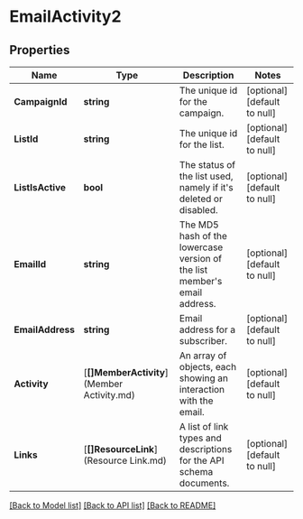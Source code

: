 # EmailActivity2

## Properties
Name | Type | Description | Notes
------------ | ------------- | ------------- | -------------
**CampaignId** | **string** | The unique id for the campaign. | [optional] [default to null]
**ListId** | **string** | The unique id for the list. | [optional] [default to null]
**ListIsActive** | **bool** | The status of the list used, namely if it&#x27;s deleted or disabled. | [optional] [default to null]
**EmailId** | **string** | The MD5 hash of the lowercase version of the list member&#x27;s email address. | [optional] [default to null]
**EmailAddress** | **string** | Email address for a subscriber. | [optional] [default to null]
**Activity** | [**[]MemberActivity**](Member Activity.md) | An array of objects, each showing an interaction with the email. | [optional] [default to null]
**Links** | [**[]ResourceLink**](Resource Link.md) | A list of link types and descriptions for the API schema documents. | [optional] [default to null]

[[Back to Model list]](../README.md#documentation-for-models) [[Back to API list]](../README.md#documentation-for-api-endpoints) [[Back to README]](../README.md)

